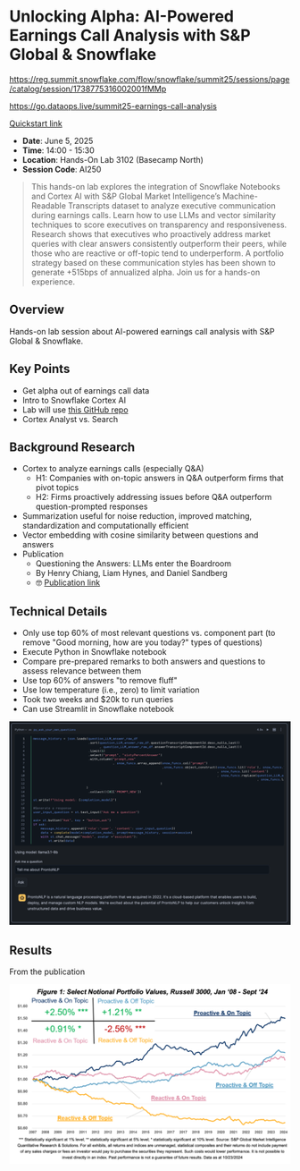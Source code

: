 # Unlocking Alpha: AI-Powered Earnings Call Analysis with S&P Global & Snowflake

https://reg.summit.snowflake.com/flow/snowflake/summit25/sessions/page/catalog/session/1738775316002001fMMp

https://go.dataops.live/summit25-earnings-call-analysis

[Quickstart link](https://quickstarts.snowflake.com/guide/s_and_p_market_intelligence_analyze_earnings_transcripts_in_cortex_ai)


- **Date**: June 5, 2025
- **Time**: 14:00 - 15:30
- **Location**: Hands-On Lab 3102 (Basecamp North)
- **Session Code**: AI250

>This hands-on lab explores the integration of Snowflake Notebooks and Cortex AI with S&P Global Market Intelligence’s Machine-Readable Transcripts dataset to analyze executive communication during earnings calls. Learn how to use LLMs and vector similarity techniques to score executives on transparency and responsiveness. Research shows that executives who proactively address market queries with clear answers consistently outperform their peers, while those who are reactive or off-topic tend to underperform. A portfolio strategy based on these communication styles has been shown to generate +515bps of annualized alpha. Join us for a hands-on experience.

## Overview

Hands-on lab session about AI-powered earnings call analysis with S&P Global & Snowflake.

## Key Points

- Get alpha out of earnings call data
- Intro to Snowflake Cortex AI
- Lab will use [this GitHub repo](https://github.com/Snowflake-Labs/sfguide-s-and-p-market-intelligence-analyze-earnings-transcripts-in-cortex-ai)
- Cortex Analyst vs. Search

## Background Research
- Cortex to analyze earnings calls (especially Q&A)
  - H1: Companies with on-topic answers in Q&A outperform firms that pivot topics
  - H2: Firms proactively addressing issues before Q&A outperform question-prompted responses
- Summarization useful for noise reduction, improved matching, standardization and computationally efficient
- Vector embedding with cosine similarity between questions and answers
- Publication
  - Questioning the Answers: LLMs enter the Boardroom
  - By Henry Chiang, Liam Hynes, and Daniel Sandberg
  - 🤓 [Publication link](https://www.spglobal.com/market-intelligence/en/news-insights/research/questioning-the-answers-llms-enter-the-boardroom)

## Technical Details

- Only use top 60% of most relevant questions vs. component part (to remove "Good morning, how are you today?" types of questions)
- Execute Python in Snowflake notebook
- Compare pre-prepared remarks to both answers and questions to assess relevance between them
- Use top 60% of answers "to remove fluff"
- Use low temperature (i.e., zero) to limit variation
- Took two weeks and $20k to run queries
- Can use Streamlit in Snowflake notebook

![snowflake notebook inline streamlit](earnings-call-analysis.png)

## Results

From the publication

![portfolio performance](portfolio-performance.png)
